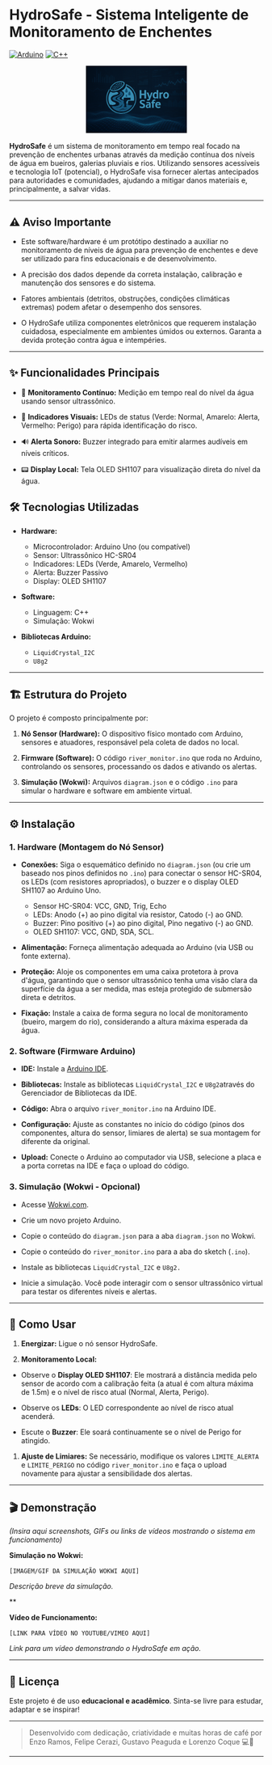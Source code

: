 # HydroSafe - Sistema Inteligente de Monitoramento de Enchentes

[](https://#)[](LICENSE)
[![Arduino](https://img.shields.io/badge/Arduino-00979D?style=for-the-badge&logo=arduino&logoColor=white)](https://www.arduino.cc/)
[![C++](https://img.shields.io/badge/C%2B%2B-00599C?style=for-the-badge&logo=c%2B%2B&logoColor=white)](https://isocpp.org/)

<p align="center">
  <img src="hydrosafe_youtube_background.jpg" alt="HydroSafe Logo" width="200"/>
</p>

**HydroSafe** é um sistema de monitoramento em tempo real focado na prevenção de enchentes urbanas através da medição contínua dos níveis de água em bueiros, galerias pluviais e rios. Utilizando sensores acessíveis e tecnologia IoT (potencial), o HydroSafe visa fornecer alertas antecipados para autoridades e comunidades, ajudando a mitigar danos materiais e, principalmente, a salvar vidas.

---

## ⚠️ Aviso Importante

- Este software/hardware é um protótipo destinado a auxiliar no monitoramento de níveis de água para prevenção de enchentes e deve ser utilizado para fins educacionais e de desenvolvimento.

- A precisão dos dados depende da correta instalação, calibração e manutenção dos sensores e do sistema.

- Fatores ambientais (detritos, obstruções, condições climáticas extremas) podem afetar o desempenho dos sensores.

- O HydroSafe utiliza componentes eletrônicos que requerem instalação cuidadosa, especialmente em ambientes úmidos ou externos. Garanta a devida proteção contra água e intempéries.

---

## ✨ Funcionalidades Principais

- 🌊 **Monitoramento Contínuo:** Medição em tempo real do nível da água usando sensor ultrassônico.

- 🚦 **Indicadores Visuais:** LEDs de status (Verde: Normal, Amarelo: Alerta, Vermelho: Perigo) para rápida identificação do risco.

- 🔊 **Alerta Sonoro:** Buzzer integrado para emitir alarmes audíveis em níveis críticos.

- 📟 **Display Local:** Tela OLED SH1107 para visualização direta do nível da água.

## 🛠️ Tecnologias Utilizadas

- **Hardware:**
  - Microcontrolador: Arduino Uno (ou compatível)
  - Sensor: Ultrassônico HC-SR04
  - Indicadores: LEDs (Verde, Amarelo, Vermelho)
  - Alerta: Buzzer Passivo
  - Display: OLED SH1107

- **Software:**
  - Linguagem: C++
  - Simulação: Wokwi

- **Bibliotecas Arduino:**
  - `LiquidCrystal_I2C`
  - `U8g2`

---

## 🏗️ Estrutura do Projeto

O projeto é composto principalmente por:

1. **Nó Sensor (Hardware):** O dispositivo físico montado com Arduino, sensores e atuadores, responsável pela coleta de dados no local.

1. **Firmware (Software):** O código `river_monitor.ino` que roda no Arduino, controlando os sensores, processando os dados e ativando os alertas.

1. **Simulação (Wokwi):** Arquivos `diagram.json` e o código `.ino` para simular o hardware e software em ambiente virtual.

---

## ⚙️ Instalação

### 1. Hardware (Montagem do Nó Sensor)

- **Conexões:** Siga o esquemático definido no `diagram.json` (ou crie um baseado nos pinos definidos no `.ino`) para conectar o sensor HC-SR04, os LEDs (com resistores apropriados), o buzzer e o display OLED SH1107 ao Arduino Uno.
  - Sensor HC-SR04: VCC, GND, Trig, Echo
  - LEDs: Anodo (+) ao pino digital via resistor, Catodo (-) ao GND.
  - Buzzer: Pino positivo (+) ao pino digital, Pino negativo (-) ao GND.
  - OLED SH1107: VCC, GND, SDA, SCL.

- **Alimentação:** Forneça alimentação adequada ao Arduino (via USB ou fonte externa).

- **Proteção:** Aloje os componentes em uma caixa protetora à prova d'água, garantindo que o sensor ultrassônico tenha uma visão clara da superfície da água a ser medida, mas esteja protegido de submersão direta e detritos.

- **Fixação:** Instale a caixa de forma segura no local de monitoramento (bueiro, margem do rio), considerando a altura máxima esperada da água.

### 2. Software (Firmware Arduino)

- **IDE:** Instale a [Arduino IDE](https://www.arduino.cc/en/software).

- **Bibliotecas:** Instale as bibliotecas `LiquidCrystal_I2C` e `U8g2`através do Gerenciador de Bibliotecas da IDE.

- **Código:** Abra o arquivo `river_monitor.ino` na Arduino IDE.

- **Configuração:** Ajuste as constantes no início do código (pinos dos componentes, altura do sensor, limiares de alerta) se sua montagem for diferente da original.

- **Upload:** Conecte o Arduino ao computador via USB, selecione a placa e a porta corretas na IDE e faça o upload do código.

### 3. Simulação (Wokwi - Opcional)

- Acesse [Wokwi.com](https://wokwi.com/).

- Crie um novo projeto Arduino.

- Copie o conteúdo do `diagram.json` para a aba `diagram.json` no Wokwi.

- Copie o conteúdo do `river_monitor.ino` para a aba do sketch (`.ino`).

- Instale as bibliotecas `LiquidCrystal_I2C` e `U8g2.`

- Inicie a simulação. Você pode interagir com o sensor ultrassônico virtual para testar os diferentes níveis e alertas.

---

## 🚀 Como Usar

1. **Energizar:** Ligue o nó sensor HydroSafe.

1. **Monitoramento Local:**

- Observe o **Display OLED SH1107**: Ele mostrará a distância medida pelo sensor de acordo com a calibração feita (a atual é com altura máxima de 1.5m) e o nível de risco atual (Normal, Alerta, Perigo).

- Observe os **LEDs**: O LED correspondente ao nível de risco atual acenderá.

- Escute o **Buzzer**: Ele soará continuamente se o nível de Perigo for atingido.

1. **Ajuste de Limiares:** Se necessário, modifique os valores `LIMITE_ALERTA` e `LIMITE_PERIGO` no código `river_monitor.ino` e faça o upload novamente para ajustar a sensibilidade dos alertas.

---

## 🎬 Demonstração

*(Insira aqui screenshots, GIFs ou links de vídeos mostrando o sistema em funcionamento)*

**Simulação no Wokwi:**

```
[IMAGEM/GIF DA SIMULAÇÃO WOKWI AQUI]
```

*Descrição breve da simulação.*

**

**Vídeo de Funcionamento:**

```
[LINK PARA VÍDEO NO YOUTUBE/VIMEO AQUI]
```

*Link para um vídeo demonstrando o HydroSafe em ação.*

---



## 📄 Licença

Este projeto é de uso **educacional e acadêmico**. Sinta-se livre para estudar, adaptar e se inspirar! 

---

> Desenvolvido com dedicação, criatividade e muitas horas de café por Enzo Ramos, Felipe Cerazi, Gustavo Peaguda e Lorenzo Coque 💻🍷



---
